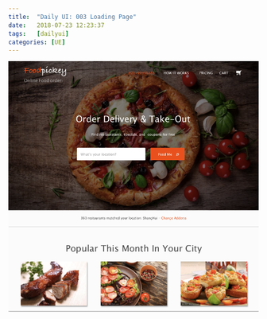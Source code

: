 ```yaml
---
title:  "Daily UI: 003 Loading Page"
date:   2018-07-23 12:23:37
tags:   [dailyui]
categories: [UE]
---
```


![](./resources/2018-07-23-daily-ui-003-loading-page/dailyui-003.png)

